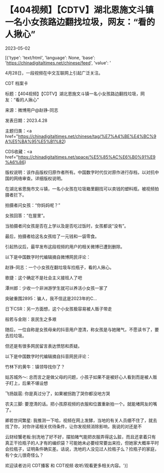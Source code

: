 # 【404视频】【CDTV】湖北恩施文斗镇一名小女孩路边翻找垃圾，网友：“看的人揪心”

2023-05-02

[{'type': 'text/html', 'language': None, 'base': 'https://chinadigitaltimes.net/chinese/feed', 'value': '

4月28日，一段视频在中文互联网上引起广泛关注。



CDT 档案卡

标题：【404视频】【CDTV】湖北恩施文斗镇一名小女孩路边翻找垃圾，网友：“看的人揪心”

来源：微博用户@赵铮-同志

发表日期：2023.4.28

主题归类：<a href="https://chinadigitaltimes.net/chinese/tag/%E7%A4%BE%E4%BC%9A%E5%BA%95%E5%B1%82)

CDS收藏：<a href="https://chinadigitaltimes.net/space/%E5%85%AC%E6%B0%91%E9%A6%86)

版权说明：该作品版权归原作者所有。中国数字时代仅对原作进行存档，以对抗中国的网络审查。详细版权说明。





在湖北省恩施市文斗镇，一名小女孩在垃圾箱里翻找可以卖钱的塑料瓶，被视频拍摄者拦下。

拍摄者问女孩：“你妈妈呢？”

女孩回答：“在屋里”。

当拍摄者问女孩是否在上学以及是否吃过饭时，女孩都说“没有”。

最后，拍摄者给这名女孩给了一元钱和一袋零食。

引起热议后，最早发布这段视频的用户的相关微博已遭到删除。

以下是中国数字时代编辑摘自微博网民评论：



赵铮-同志：一个小女孩在翻垃圾车捡瓶子，看的人揪心。

歌捷：这个确定不是社会主义接班人了吧

潭州郎：少收一个非洲游学生就可以养活小女孩一家了

突破重围2895：骗人，我不信这是2023年的C&#8230;

日下CSR：另一方面想，这个小女孩极容易被人贩子带走

般若与金刚：哀民生之多艰



随后，一位自称是女孩母亲的抖音用户澄清，称女孩是与她赌气，不愿读书了，要去捡垃圾。

但还是有很多网民留言表达愤怒和质疑。

以下是中国数字时代编辑摘自抖音网民评论：



竹林下的黄牛：镇领导找你了？

姑苏城外～: 总而言之是做父母的问题，小孩子如果不是被好心人看到而是被人贩子盯上，后果不堪设想

飞扬跋扈: 你是真过分了，如果被拐跑了哭你都没地方哭

农夫三脚: 要澄清的话。把小孩原视频的衣服和位置重新拍一个。就能堵网友的嘴了。

卿若世间繁星: 我推测一下哈，视频在网上发酵，当地的有关人员绷不住了，就去找了你，对你许诺相关优待条件，让你发视频消除影响，我说的对还是不

云财经蟹老板:别洗地了好不好，摆拍赌气能把衣服弄得这么脏，而且还拿着只有真正干捡瓶子的人才有的编织袋？可能她未必要经常要出来捡，但她家大概率平时会捡瓶子，证明条件确实差。话说，洗地的人没见过人捡瓶子么？捡瓶子的家庭，有个女儿很奇怪么？



欢迎读者访问 CDT播客 和 CDT视频 收听/观看更多相关内容。'}]